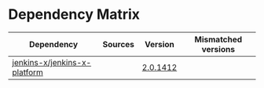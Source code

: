 # Dependency Matrix

Dependency | Sources | Version | Mismatched versions
---------- | ------- | ------- | -------------------
[jenkins-x/jenkins-x-platform](https://github.com/jenkins-x/jenkins-x-platform) |  | [2.0.1412](https://github.com/jenkins-x/jenkins-x-platform/releases/tag/v2.0.1412) | 

